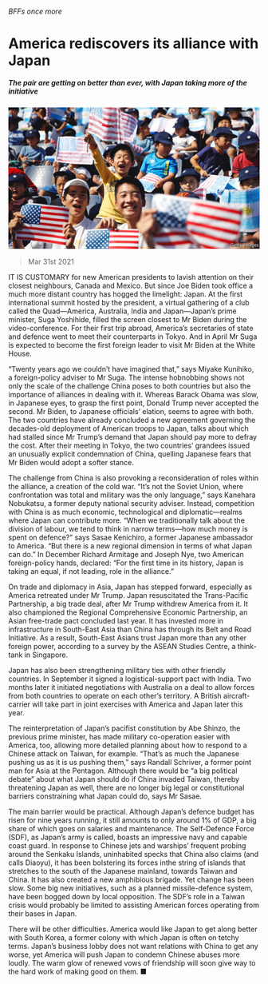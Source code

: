 ###### BFFs once more

# America rediscovers its alliance with Japan 

##### The pair are getting on better than ever, with Japan taking more of the initiative 

![image](images/20210403_ASP001_0.jpg) 

> Mar 31st 2021 

IT IS CUSTOMARY for new American presidents to lavish attention on their closest neighbours, Canada and Mexico. But since Joe Biden took office a much more distant country has hogged the limelight: Japan. At the first international summit hosted by the president, a virtual gathering of a club called the Quad—America, Australia, India and Japan—Japan’s prime minister, Suga Yoshihide, filled the screen closest to Mr Biden during the video-conference. For their first trip abroad, America’s secretaries of state and defence went to meet their counterparts in Tokyo. And in April Mr Suga is expected to become the first foreign leader to visit Mr Biden at the White House.

“Twenty years ago we couldn’t have imagined that,” says Miyake Kunihiko, a foreign-policy adviser to Mr Suga. The intense hobnobbing shows not only the scale of the challenge China poses to both countries but also the importance of alliances in dealing with it. Whereas Barack Obama was slow, in Japanese eyes, to grasp the first point, Donald Trump never accepted the second. Mr Biden, to Japanese officials’ elation, seems to agree with both. The two countries have already concluded a new agreement governing the decades-old deployment of American troops to Japan, talks about which had stalled since Mr Trump’s demand that Japan should pay more to defray the cost. After their meeting in Tokyo, the two countries’ grandees issued an unusually explicit condemnation of China, quelling Japanese fears that Mr Biden would adopt a softer stance.


The challenge from China is also provoking a reconsideration of roles within the alliance, a creation of the cold war. “It’s not the Soviet Union, where confrontation was total and military was the only language,” says Kanehara Nobukatsu, a former deputy national security adviser. Instead, competition with China is as much economic, technological and diplomatic—realms where Japan can contribute more. “When we traditionally talk about the division of labour, we tend to think in narrow terms—how much money is spent on defence?” says Sasae Kenichiro, a former Japanese ambassador to America. “But there is a new regional dimension in terms of what Japan can do.” In December Richard Armitage and Joseph Nye, two American foreign-policy hands, declared: “For the first time in its history, Japan is taking an equal, if not leading, role in the alliance.”

On trade and diplomacy in Asia, Japan has stepped forward, especially as America retreated under Mr Trump. Japan resuscitated the Trans-Pacific Partnership, a big trade deal, after Mr Trump withdrew America from it. It also championed the Regional Comprehensive Economic Partnership, an Asian free-trade pact concluded last year. It has invested more in infrastructure in South-East Asia than China has through its Belt and Road Initiative. As a result, South-East Asians trust Japan more than any other foreign power, according to a survey by the ASEAN Studies Centre, a think-tank in Singapore.

Japan has also been strengthening military ties with other friendly countries. In September it signed a logistical-support pact with India. Two months later it initiated negotiations with Australia on a deal to allow forces from both countries to operate on each other’s territory. A British aircraft-carrier will take part in joint exercises with America and Japan later this year. 

The reinterpretation of Japan’s pacifist constitution by Abe Shinzo, the previous prime minister, has made military co-operation easier with America, too, allowing more detailed planning about how to respond to a Chinese attack on Taiwan, for example. “That’s as much the Japanese pushing us as it is us pushing them,” says Randall Schriver, a former point man for Asia at the Pentagon. Although there would be “a big political debate” about what Japan should do if China invaded Taiwan, thereby threatening Japan as well, there are no longer big legal or constitutional barriers constraining what Japan could do, says Mr Sasae. 

The main barrier would be practical. Although Japan’s defence budget has risen for nine years running, it still amounts to only around 1% of GDP, a big share of which goes on salaries and maintenance. The Self-Defence Force (SDF), as Japan’s army is called, boasts an impressive navy and capable coast guard. In response to Chinese jets and warships’ frequent probing around the Senkaku Islands, uninhabited specks that China also claims (and calls Diaoyu), it has been bolstering its forces inthe string of islands that stretches to the south of the Japanese mainland, towards Taiwan and China. It has also created a new amphibious brigade. Yet change has been slow. Some big new initiatives, such as a planned missile-defence system, have been bogged down by local opposition. The SDF’s role in a Taiwan crisis would probably be limited to assisting American forces operating from their bases in Japan. 

There will be other difficulties. America would like Japan to get along better with South Korea, a former colony with which Japan is often on tetchy terms. Japan’s business lobby does not want relations with China to get any worse, yet America will push Japan to condemn Chinese abuses more loudly. The warm glow of renewed vows of friendship will soon give way to the hard work of making good on them. ■


